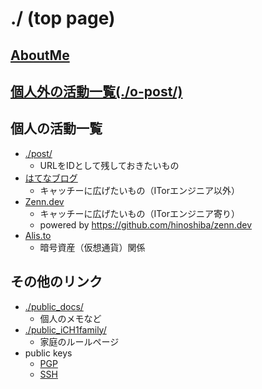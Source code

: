 ./ (top page)
===

## [AboutMe](./aboutme.md)
## [個人外の活動一覧(./o-post/)](./o-post/README.md)
## 個人の活動一覧
* [./post/](./post/README.md)
	* URLをIDとして残しておきたいもの
* [はてなブログ](https://hinoshiba.hatenablog.com/)
	* キャッチーに広げたいもの（ITorエンジニア以外）
* [Zenn.dev](https://zenn.dev/hinoshiba)
	* キャッチーに広げたいもの（ITorエンジニア寄り）
	* powered by https://github.com/hinoshiba/zenn.dev
* [Alis.to](https://alis.to/users/hinoshiba)
	* 暗号資産（仮想通貨）関係

## その他のリンク
* [./public_docs/](./public_docs/)
	* 個人のメモなど
* [./public_iCH1family/](./public_iCH1family/)
	* 家庭のルールページ
* public keys
	* [PGP](./pubkeys/)
	* [SSH](https://github.com/hinoshiba.keys)
